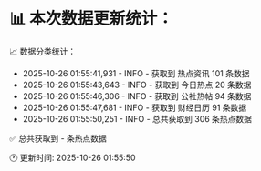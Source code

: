📊 本次数据更新统计：
==========================

📈 数据分类统计：
- 2025-10-26 01:55:41,931 - INFO - 获取到 热点资讯 101 条数据
- 2025-10-26 01:55:43,643 - INFO - 获取到 今日热点 20 条数据
- 2025-10-26 01:55:46,306 - INFO - 获取到 公社热帖 94 条数据
- 2025-10-26 01:55:47,681 - INFO - 获取到 财经日历 91 条数据
- 2025-10-26 01:55:50,251 - INFO - 总共获取到 306 条热点数据

✅ 总共获取到 - 条热点数据

🕐 更新时间: 2025-10-26 01:55:50
